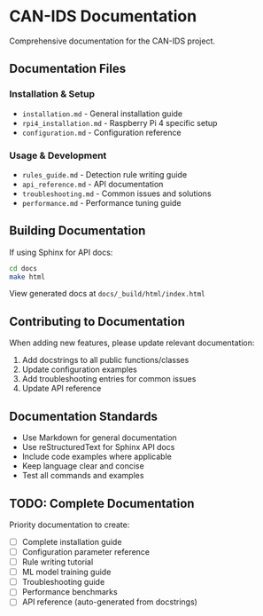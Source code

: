 # CAN-IDS Documentation

Comprehensive documentation for the CAN-IDS project.

## Documentation Files

### Installation & Setup
- `installation.md` - General installation guide
- `rpi4_installation.md` - Raspberry Pi 4 specific setup
- `configuration.md` - Configuration reference

### Usage & Development
- `rules_guide.md` - Detection rule writing guide
- `api_reference.md` - API documentation
- `troubleshooting.md` - Common issues and solutions
- `performance.md` - Performance tuning guide

## Building Documentation

If using Sphinx for API docs:

```bash
cd docs
make html
```

View generated docs at `docs/_build/html/index.html`

## Contributing to Documentation

When adding new features, please update relevant documentation:

1. Add docstrings to all public functions/classes
2. Update configuration examples
3. Add troubleshooting entries for common issues
4. Update API reference

## Documentation Standards

- Use Markdown for general documentation
- Use reStructuredText for Sphinx API docs
- Include code examples where applicable
- Keep language clear and concise
- Test all commands and examples

## TODO: Complete Documentation

Priority documentation to create:
- [ ] Complete installation guide
- [ ] Configuration parameter reference
- [ ] Rule writing tutorial
- [ ] ML model training guide
- [ ] Troubleshooting guide
- [ ] Performance benchmarks
- [ ] API reference (auto-generated from docstrings)